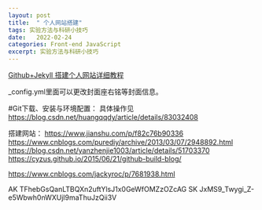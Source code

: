 ```yaml
---
layout: post
title:  " 个人网站搭建"
tags: 实验方法与科研小技巧
date:   2022-02-24
categories: Front-end JavaScript
excerpt: 实验方法与科研小技巧
---
```


[Github+Jekyll 搭建个人网站详细教程](https://www.jianshu.com/p/9f71e260925d)  

 _config.yml里面可以更改封面座右铭等封面信息。
 
 #Git下载、安装与环境配置：   具体操作见 https://blog.csdn.net/huangqqdy/article/details/83032408

搭建网站：   https://www.jianshu.com/p/f82c76b90336
https://www.cnblogs.com/purediy/archive/2013/03/07/2948892.html
https://blog.csdn.net/yanzhenjie1003/article/details/51703370
https://cyzus.github.io/2015/06/21/github-build-blog/

https://www.cnblogs.com/jackyroc/p/7681938.html

AK TFhebGsQanLTBQXn2uftYlsJ1x0GeWfOMZzOZcAG
SK JxMS9_Twygi_Z-e5Wbwh0nWXUjl9maThuJzQii3V
